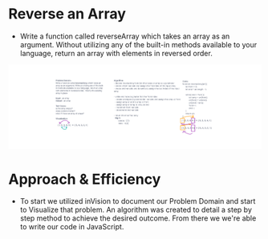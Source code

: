 # Reverse an Array

- Write a function called reverseArray which takes an array as an argument. Without utilizing any of the built-in methods available to your language, return an array with elements in reversed order.

![alt](401-class-1-401d49.png)

# Approach & Efficiency
- To start we utilized inVision to document our Problem Domain and start to Visualize that problem. An algorithm was created to detail a step by step method to achieve the desired outcome. From there we we're able to write our code in JavaScript.
